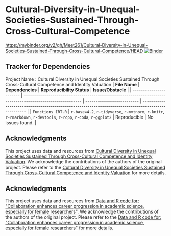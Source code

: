# Cultural-Diversity-in-Unequal-Societies-Sustained-Through-Cross-Cultural-Competence
https://mybinder.org/v2/gh/Meet261/Cultural-Diversity-in-Unequal-Societies-Sustained-Through-Cross-Cultural-Competence/HEAD
[![Binder](https://mybinder.org/badge_logo.svg)](https://notebooks.gesis.org/binder/v2/gh/Meet261/Cultural-Diversity-in-Unequal-Societies-Sustained-Through-Cross-Cultural-Competence/HEAD)

## Tracker for Dependencies
Project Name : Cultural Diversity in Unequal Societies Sustained Through Cross-Cultural Competence and Identity Valuation
| **File Name**           | **Dependencies**                                                                                           | **Reproducibility Status** | **Issue/Obstacle**                                                                                  |
| ----------------------- | ---------------------------------------------------------------------------------------------------------- | -------------------------- | --------------------------------------------------------------------------------------------------- |
| `Functions_IRT.R`  | `r-base=4.2`, `r-tidyverse`, `r-mvtnorm`, `r-knitr`, `r-rmarkdown`, `r-devtools`, `r-rcpp`, `r-coda`, `r-ggplot2` | Reproducible               | No issues found.                                                                                    |

## Acknowledgments

This project uses data and resources from [Cultural Diversity in Unequal Societies Sustained Through Cross-Cultural Competence and Identity Valuation](https://osf.io/a3yd4/). We acknowledge the contributions of the authors of the original project. Please refer to the [Cultural Diversity in Unequal Societies Sustained Through Cross-Cultural Competence and Identity Valuation](https://osf.io/a3yd4/) for more details.

## Acknowledgments

This project uses data and resources from [Data and R code for: "Collaboration enhances career progression in academic science, especially for female researchers"](https://osf.io/7v4ep/). We acknowledge the contributions of the authors of the original project. Please refer to the [Data and R code for: "Collaboration enhances career progression in academic science, especially for female researchers"](https://osf.io/7v4ep/) for more details.



